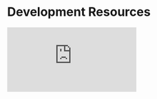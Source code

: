 # Development Resources

![Git Cheat Sheet](https://training.github.com/downloads/github-git-cheat-sheet.pdf)
